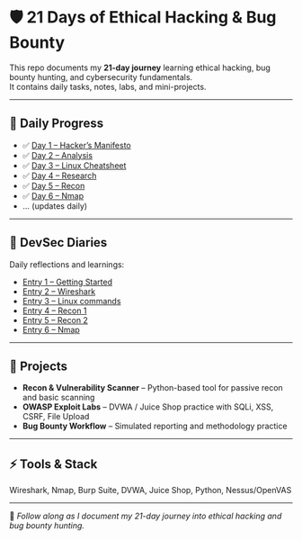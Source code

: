 # 🛡️ 21 Days of Ethical Hacking & Bug Bounty

This repo documents my **21-day journey** learning ethical hacking, bug bounty hunting, and cybersecurity fundamentals.  
It contains daily tasks, notes, labs, and mini-projects.

---

## 📅 Daily Progress
- ✅ [Day 1 – Hacker’s Manifesto](Projects/Day1-Manifesto.md)  
- ✅ [Day 2 – Analysis](Projects/Day2-Analysis.docx) 
- ✅ [Day 3 – Linux Cheatsheet](Day3-linux_cheatsheet.pdf) 
- ✅ [Day 4 – Research](Projects/Day4-Research.txt) 
- ✅ [Day 5 – Recon](Projects/Day5-Recon.md) 
- ✅ [Day 6 – Nmap](Projects/Day6-Nmap.md) 
- … (updates daily)  

---

## 📖 DevSec Diaries
Daily reflections and learnings:  
- [Entry 1 – Getting Started](DevSec-Diaries/Entry-1.md)  
- [Entry 2 – Wireshark](DevSec-Diaries/Entry-2.md)  
- [Entry 3 – Linux commands](DevSec-Diaries/Entry-3.md)  
- [Entry 4 – Recon 1](DevSec-Diaries/Entry-4.md)  
- [Entry 5 – Recon 2](DevSec-Diaries/Entry-5.md)  
- [Entry 6 – Nmap](DevSec-Diaries/Entry-6.md)  

---

## 🧪 Projects
- **Recon & Vulnerability Scanner** – Python-based tool for passive recon and basic scanning  
- **OWASP Exploit Labs** – DVWA / Juice Shop practice with SQLi, XSS, CSRF, File Upload  
- **Bug Bounty Workflow** – Simulated reporting and methodology practice  

---

## ⚡ Tools & Stack
Wireshark, Nmap, Burp Suite, DVWA, Juice Shop, Python, Nessus/OpenVAS  

---

🚀 *Follow along as I document my 21-day journey into ethical hacking and bug bounty hunting.*

 